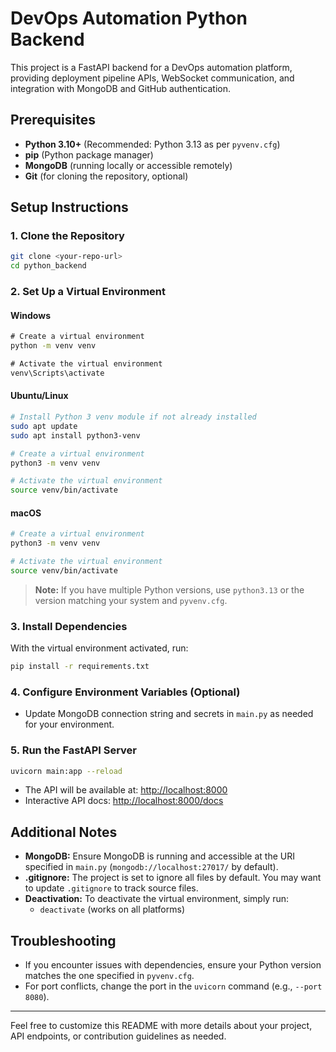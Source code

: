 # DevOps Automation Python Backend

This project is a FastAPI backend for a DevOps automation platform, providing deployment pipeline APIs, WebSocket communication, and integration with MongoDB and GitHub authentication.

## Prerequisites

- **Python 3.10+** (Recommended: Python 3.13 as per `pyvenv.cfg`)
- **pip** (Python package manager)
- **MongoDB** (running locally or accessible remotely)
- **Git** (for cloning the repository, optional)

## Setup Instructions

### 1. Clone the Repository
```bash
git clone <your-repo-url>
cd python_backend
```

### 2. Set Up a Virtual Environment

#### **Windows**
```cmd
# Create a virtual environment
python -m venv venv

# Activate the virtual environment
venv\Scripts\activate
```

#### **Ubuntu/Linux**
```bash
# Install Python 3 venv module if not already installed
sudo apt update
sudo apt install python3-venv

# Create a virtual environment
python3 -m venv venv

# Activate the virtual environment
source venv/bin/activate
```

#### **macOS**
```bash
# Create a virtual environment
python3 -m venv venv

# Activate the virtual environment
source venv/bin/activate
```

> **Note:** If you have multiple Python versions, use `python3.13` or the version matching your system and `pyvenv.cfg`.

### 3. Install Dependencies

With the virtual environment activated, run:
```bash
pip install -r requirements.txt
```

### 4. Configure Environment Variables (Optional)

- Update MongoDB connection string and secrets in `main.py` as needed for your environment.

### 5. Run the FastAPI Server

```bash
uvicorn main:app --reload
```

- The API will be available at: [http://localhost:8000](http://localhost:8000)
- Interactive API docs: [http://localhost:8000/docs](http://localhost:8000/docs)

## Additional Notes

- **MongoDB:** Ensure MongoDB is running and accessible at the URI specified in `main.py` (`mongodb://localhost:27017/` by default).
- **.gitignore:** The project is set to ignore all files by default. You may want to update `.gitignore` to track source files.
- **Deactivation:** To deactivate the virtual environment, simply run:
  - `deactivate` (works on all platforms)

## Troubleshooting
- If you encounter issues with dependencies, ensure your Python version matches the one specified in `pyvenv.cfg`.
- For port conflicts, change the port in the `uvicorn` command (e.g., `--port 8080`).

---

Feel free to customize this README with more details about your project, API endpoints, or contribution guidelines as needed.
